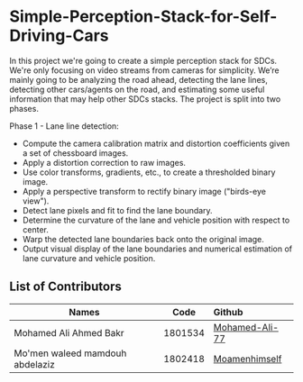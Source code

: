 # Simple-Perception-Stack-for-Self-Driving-Cars
In this project we're going to create a simple perception stack for SDCs. We're only focusing on video streams from cameras for simplicity. We’re mainly going to be analyzing the road ahead, detecting the lane lines, detecting other cars/agents on the road, and estimating some useful information that may help other SDCs stacks. The project is split into two phases.

Phase 1 - Lane line detection:
* Compute the camera calibration matrix and distortion coefficients given a set of chessboard images.
* Apply a distortion correction to raw images.
* Use color transforms, gradients, etc., to create a thresholded binary image.
* Apply a perspective transform to rectify binary image ("birds-eye view").
* Detect lane pixels and fit to find the lane boundary.
* Determine the curvature of the lane and vehicle position with respect to center.
* Warp the detected lane boundaries back onto the original image.
* Output visual display of the lane boundaries and numerical estimation of lane curvature and vehicle position.

## List of Contributors
| Names    |      Code     |    Github  |
|----------|:-------------:|:-------------|
| Mohamed Ali Ahmed Bakr |  1801534 | [Mohamed-Ali-77](https://github.com/Mohamed-Ali-77)     |
| Mo'men waleed mamdouh abdelaziz|   1802418  | [Moamenhimself](https://github.com/Moamenhimself)   |

